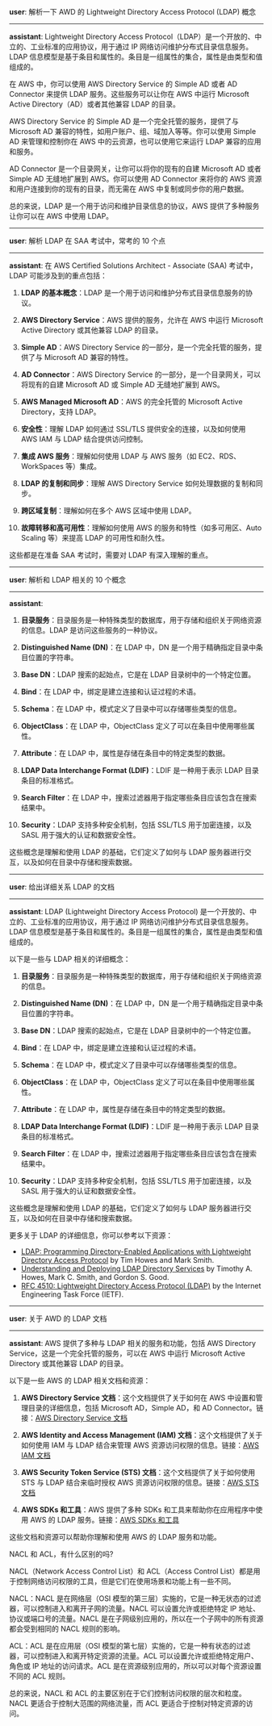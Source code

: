**user**:
解析一下 AWD  的 Lightweight Directory Access Protocol (LDAP) 概念 

--------------------

**assistant**:
Lightweight Directory Access Protocol（LDAP）是一个开放的、中立的、工业标准的应用协议，用于通过 IP 网络访问维护分布式目录信息服务。LDAP 信息模型是基于条目和属性的。条目是一组属性的集合，属性是由类型和值组成的。

在 AWS 中，你可以使用 AWS Directory Service 的 Simple AD 或者 AD Connector 来提供 LDAP 服务。这些服务可以让你在 AWS 中运行 Microsoft Active Directory（AD）或者其他兼容 LDAP 的目录。

AWS Directory Service 的 Simple AD 是一个完全托管的服务，提供了与 Microsoft AD 兼容的特性，如用户账户、组、域加入等等。你可以使用 Simple AD 来管理和控制你在 AWS 中的云资源，也可以使用它来运行 LDAP 兼容的应用和服务。

AD Connector 是一个目录网关，让你可以将你的现有的自建 Microsoft AD 或者 Simple AD 无缝地扩展到 AWS。你可以使用 AD Connector 来将你的 AWS 资源和用户连接到你的现有的目录，而无需在 AWS 中复制或同步你的用户数据。

总的来说，LDAP 是一个用于访问和维护目录信息的协议，AWS 提供了多种服务让你可以在 AWS 中使用 LDAP。

--------------------

**user**:
解析 LDAP 在 SAA 考试中，常考的 10 个点

--------------------

**assistant**:
在 AWS Certified Solutions Architect - Associate (SAA) 考试中，LDAP 可能涉及到的重点包括：

1. **LDAP 的基本概念**：LDAP 是一个用于访问和维护分布式目录信息服务的协议。

2. **AWS Directory Service**：AWS 提供的服务，允许在 AWS 中运行 Microsoft Active Directory 或其他兼容 LDAP 的目录。

3. **Simple AD**：AWS Directory Service 的一部分，是一个完全托管的服务，提供了与 Microsoft AD 兼容的特性。

4. **AD Connector**：AWS Directory Service 的一部分，是一个目录网关，可以将现有的自建 Microsoft AD 或 Simple AD 无缝地扩展到 AWS。

5. **AWS Managed Microsoft AD**：AWS 的完全托管的 Microsoft Active Directory，支持 LDAP。

6. **安全性**：理解 LDAP 如何通过 SSL/TLS 提供安全的连接，以及如何使用 AWS IAM 与 LDAP 结合提供访问控制。

7. **集成 AWS 服务**：理解如何使用 LDAP 与 AWS 服务（如 EC2、RDS、WorkSpaces 等）集成。

8. **LDAP 的复制和同步**：理解 AWS Directory Service 如何处理数据的复制和同步。

9. **跨区域复制**：理解如何在多个 AWS 区域中使用 LDAP。

10. **故障转移和高可用性**：理解如何使用 AWS 的服务和特性（如多可用区、Auto Scaling 等）来提高 LDAP 的可用性和耐久性。

这些都是在准备 SAA 考试时，需要对 LDAP 有深入理解的重点。

--------------------

**user**:
解析和 LDAP 相关的 10 个概念

--------------------

**assistant**:
1. **目录服务**：目录服务是一种特殊类型的数据库，用于存储和组织关于网络资源的信息。LDAP 是访问这些服务的一种协议。

2. **Distinguished Name (DN)**：在 LDAP 中，DN 是一个用于精确指定目录中条目位置的字符串。

3. **Base DN**：LDAP 搜索的起始点，它是在 LDAP 目录树中的一个特定位置。

4. **Bind**：在 LDAP 中，绑定是建立连接和认证过程的术语。

5. **Schema**：在 LDAP 中，模式定义了目录中可以存储哪些类型的信息。

6. **ObjectClass**：在 LDAP 中，ObjectClass 定义了可以在条目中使用哪些属性。

7. **Attribute**：在 LDAP 中，属性是存储在条目中的特定类型的数据。

8. **LDAP Data Interchange Format (LDIF)**：LDIF 是一种用于表示 LDAP 目录条目的标准格式。

9. **Search Filter**：在 LDAP 中，搜索过滤器用于指定哪些条目应该包含在搜索结果中。

10. **Security**：LDAP 支持多种安全机制，包括 SSL/TLS 用于加密连接，以及 SASL 用于强大的认证和数据安全性。

这些概念是理解和使用 LDAP 的基础，它们定义了如何与 LDAP 服务器进行交互，以及如何在目录中存储和搜索数据。

--------------------

**user**:
给出详细关系 LDAP 的文档

--------------------

**assistant**:
LDAP (Lightweight Directory Access Protocol) 是一个开放的、中立的、工业标准的应用协议，用于通过 IP 网络访问维护分布式目录信息服务。LDAP 信息模型是基于条目和属性的。条目是一组属性的集合，属性是由类型和值组成的。

以下是一些与 LDAP 相关的详细概念：

1. **目录服务**：目录服务是一种特殊类型的数据库，用于存储和组织关于网络资源的信息。

2. **Distinguished Name (DN)**：在 LDAP 中，DN 是一个用于精确指定目录中条目位置的字符串。

3. **Base DN**：LDAP 搜索的起始点，它是在 LDAP 目录树中的一个特定位置。

4. **Bind**：在 LDAP 中，绑定是建立连接和认证过程的术语。

5. **Schema**：在 LDAP 中，模式定义了目录中可以存储哪些类型的信息。

6. **ObjectClass**：在 LDAP 中，ObjectClass 定义了可以在条目中使用哪些属性。

7. **Attribute**：在 LDAP 中，属性是存储在条目中的特定类型的数据。

8. **LDAP Data Interchange Format (LDIF)**：LDIF 是一种用于表示 LDAP 目录条目的标准格式。

9. **Search Filter**：在 LDAP 中，搜索过滤器用于指定哪些条目应该包含在搜索结果中。

10. **Security**：LDAP 支持多种安全机制，包括 SSL/TLS 用于加密连接，以及 SASL 用于强大的认证和数据安全性。

这些概念是理解和使用 LDAP 的基础，它们定义了如何与 LDAP 服务器进行交互，以及如何在目录中存储和搜索数据。

更多关于 LDAP 的详细信息，你可以参考以下资源：

- [LDAP: Programming Directory-Enabled Applications with Lightweight Directory Access Protocol](https://www.amazon.com/LDAP-Programming-Directory-Enabled-Applications-Lightweight/dp/1578700000) by Tim Howes and Mark Smith.
- [Understanding and Deploying LDAP Directory Services](https://www.amazon.com/Understanding-Deploying-LDAP-Directory-Services/dp/0672323168) by Timothy A. Howes, Mark C. Smith, and Gordon S. Good.
- [RFC 4510: Lightweight Directory Access Protocol (LDAP)](https://tools.ietf.org/html/rfc4510) by the Internet Engineering Task Force (IETF).

--------------------

**user**:
关于 AWD 的 LDAP 文档

--------------------

**assistant**:
AWS 提供了多种与 LDAP 相关的服务和功能，包括 AWS Directory Service，这是一个完全托管的服务，可以在 AWS 中运行 Microsoft Active Directory 或其他兼容 LDAP 的目录。

以下是一些 AWS 的 LDAP 相关文档和资源：

1. **AWS Directory Service 文档**：这个文档提供了关于如何在 AWS 中设置和管理目录的详细信息，包括 Microsoft AD，Simple AD，和 AD Connector。链接：[AWS Directory Service 文档](https://docs.aws.amazon.com/directoryservice/latest/admin-guide/what_is.html)

2. **AWS Identity and Access Management (IAM) 文档**：这个文档提供了关于如何使用 IAM 与 LDAP 结合来管理 AWS 资源访问权限的信息。链接：[AWS IAM 文档](https://docs.aws.amazon.com/IAM/latest/UserGuide/introduction.html)

3. **AWS Security Token Service (STS) 文档**：这个文档提供了关于如何使用 STS 与 LDAP 结合来临时授权 AWS 资源访问权限的信息。链接：[AWS STS 文档](https://docs.aws.amazon.com/STS/latest/APIReference/Welcome.html)

4. **AWS SDKs 和工具**：AWS 提供了多种 SDKs 和工具来帮助你在应用程序中使用 AWS 的 LDAP 服务。链接：[AWS SDKs 和工具](https://aws.amazon.com/tools/)

这些文档和资源可以帮助你理解和使用 AWS 的 LDAP 服务和功能。


NACL 和 ACL，有什么区别的吗?

NACL（Network Access Control List）和 ACL（Access Control List）都是用于控制网络访问权限的工具，但是它们在使用场景和功能上有一些不同。

NACL：NACL 是在网络层（OSI 模型的第三层）实施的，它是一种无状态的过滤器，可以控制进入和离开子网的流量。NACL 可以设置允许或拒绝特定 IP 地址、协议或端口号的流量。NACL 是在子网级别应用的，所以在一个子网中的所有资源都会受到相同的 NACL 规则的影响。

ACL：ACL 是在应用层（OSI 模型的第七层）实施的，它是一种有状态的过滤器，可以控制进入和离开特定资源的流量。ACL 可以设置允许或拒绝特定用户、角色或 IP 地址的访问请求。ACL 是在资源级别应用的，所以可以对每个资源设置不同的 ACL 规则。

总的来说，NACL 和 ACL 的主要区别在于它们控制访问权限的层次和粒度。NACL 更适合于控制大范围的网络流量，而 ACL 更适合于控制对特定资源的访问。